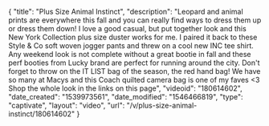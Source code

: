 {
    "title": "Plus Size Animal Instinct",
    "description": "Leopard and animal prints are everywhere this fall and you can really find ways to dress them up or dress them down! I love a good casual, but put together look and this New York Collection plus size duster works for me. I paired it back to these Style & Co soft woven jogger pants and threw on a cool new INC tee shirt. Any weekend look is not complete without a great bootie in fall and these perf booties from Lucky brand are perfect for running around the city. Don't forget to throw on the IT LIST bag of the season, the red hand bag! We have so many at Macys and this Coach quilted camera bag is one of my faves <3 Shop the whole look in the links on this page",
    "videoid": "180614602",
    "date_created": "1539973561",
    "date_modified": "1546466819",
    "type": "captivate",
    "layout": "video",
    "url": "\/v\/plus-size-animal-instinct\/180614602"
}